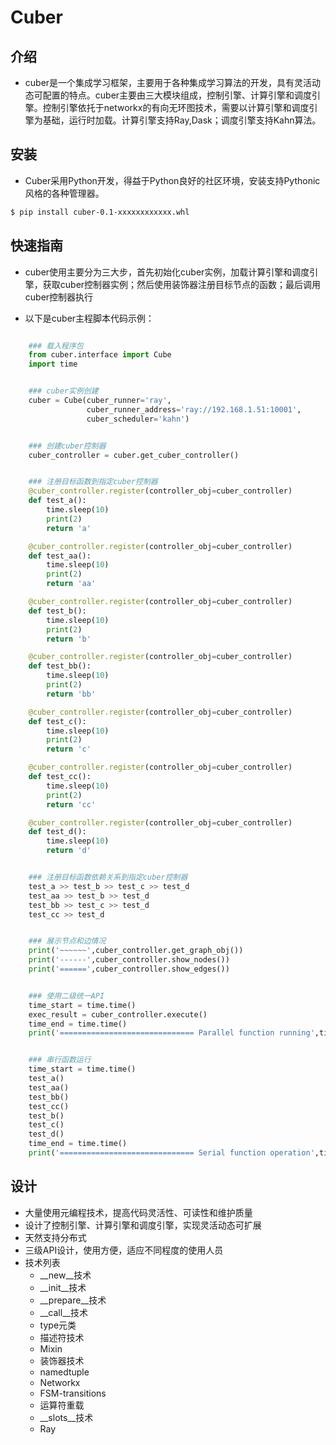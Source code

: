 # Cuber

## 介绍
+ cuber是一个集成学习框架，主要用于各种集成学习算法的开发，具有灵活动态可配置的特点。cuber主要由三大模块组成，控制引擎、计算引擎和调度引擎。控制引擎依托于networkx的有向无环图技术，需要以计算引擎和调度引擎为基础，运行时加载。计算引擎支持Ray,Dask；调度引擎支持Kahn算法。


## 安装
+ Cuber采用Python开发，得益于Python良好的社区环境，安装支持Pythonic风格的各种管理器。
```bash
$ pip install cuber-0.1-xxxxxxxxxxxx.whl
```



## 快速指南
+ cuber使用主要分为三大步，首先初始化cuber实例，加载计算引擎和调度引擎，获取cuber控制器实例；然后使用装饰器注册目标节点的函数；最后调用cuber控制器执行

+ 以下是cuber主程脚本代码示例：

```python

	### 载入程序包
	from cuber.interface import Cube
	import time


	### cuber实例创建
	cuber = Cube(cuber_runner='ray',
	             cuber_runner_address='ray://192.168.1.51:10001',
	             cuber_scheduler='kahn')


	### 创建cuber控制器
	cuber_controller = cuber.get_cuber_controller()


	### 注册目标函数到指定cuber控制器
	@cuber_controller.register(controller_obj=cuber_controller)
	def test_a():
	    time.sleep(10)
	    print(2)
	    return 'a'

	@cuber_controller.register(controller_obj=cuber_controller)
	def test_aa():
	    time.sleep(10)
	    print(2)
	    return 'aa'

	@cuber_controller.register(controller_obj=cuber_controller)
	def test_b():
	    time.sleep(10)
	    print(2)
	    return 'b'

	@cuber_controller.register(controller_obj=cuber_controller)
	def test_bb():
	    time.sleep(10)
	    print(2)
	    return 'bb'

	@cuber_controller.register(controller_obj=cuber_controller)
	def test_c():
	    time.sleep(10)
	    print(2)
	    return 'c'

	@cuber_controller.register(controller_obj=cuber_controller)
	def test_cc():
	    time.sleep(10)
	    print(2)
	    return 'cc'

	@cuber_controller.register(controller_obj=cuber_controller)
	def test_d():
	    time.sleep(10)
	    return 'd'


	### 注册目标函数依赖关系到指定cuber控制器
	test_a >> test_b >> test_c >> test_d
	test_aa >> test_b >> test_d
	test_bb >> test_c >> test_d
	test_cc >> test_d


	### 展示节点和边情况
	print('~~~~~~',cuber_controller.get_graph_obj())
	print('------',cuber_controller.show_nodes())
	print('======',cuber_controller.show_edges())


	### 使用二级统一API
	time_start = time.time()
	exec_result = cuber_controller.execute()
	time_end = time.time()
	print('============================== Parallel function running',time_end - time_start)


	### 串行函数运行
	time_start = time.time()
	test_a()
	test_aa()
	test_bb()
	test_cc()
	test_b()
	test_c()
	test_d()
	time_end = time.time()
	print('============================== Serial function operation',time_end - time_start)
```


## 设计
+ 大量使用元编程技术，提高代码灵活性、可读性和维护质量
+ 设计了控制引擎、计算引擎和调度引擎，实现灵活动态可扩展
+ 天然支持分布式
+ 三级API设计，使用方便，适应不同程度的使用人员
+ 技术列表
	+ __new__技术
	+ __init__技术
	+ __prepare__技术
	+ __call__技术
	+ type元类
	+ 描述符技术
	+ Mixin
	+ 装饰器技术
	+ namedtuple
	+ Networkx
	+ FSM-transitions
	+ 运算符重载
	+ __slots__技术
	+ Ray
